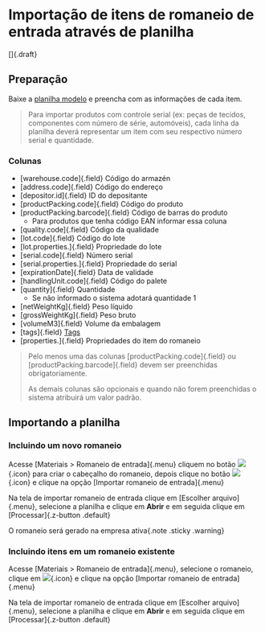 # Importação de itens de romaneio de entrada através de planilha

[]{.draft}

## Preparação 

Baixe a [planilha modelo](incomingListOpImport.xlsx) e preencha com as informações de cada item.

>Para importar produtos com controle serial (ex: peças de tecidos, componentes com número de série, automóveis), cada linha da planilha deverá representar um item com seu respectivo número serial e quantidade.

### Colunas

* [warehouse.code]{.field} Código do armazén
* [address.code]{.field} Código do endereço
* [depositor.id]{.field} ID do depositante
* [productPacking.code]{.field} Código do produto
* [productPacking.barcode]{.field} Código de barras do produto
    * Para produtos que tenha código EAN informar essa coluna
* [quality.code]{.field} Código da qualidade
* [lot.code]{.field} Código do lote
* [lot.properties.<prop>]{.field} Propriedade do lote
* [serial.code]{.field} Número serial
* [serial.properties.<prop>]{.field} Propriedade do serial
* [expirationDate]{.field} Data de validade
* [handlingUnit.code]{.field} Código do palete
* [quantity]{.field} Quantidade
    * Se não informado o sistema adotará quantidade 1
* [netWeightKg]{.field} Peso líquido
* [grossWeightKg]{.field} Peso bruto
* [volumeM3]{.field} Volume da embalagem
* [tags]{.field} [Tags](/tags.md)
* [properties.<prop>]{.field} Propriedades do item do romaneio

>Pelo menos uma das colunas [productPacking.code]{.field} ou [productPacking.barcode]{.field} devem ser preenchidas obrigatoriamente. 
>
>As demais colunas são opcionais e quando não forem preenchidas o sistema atribuirá um valor padrão.

## Importando a planilha

### Incluindo um novo romaneio

Acesse [Materiais > Romaneio de entrada]{.menu} cliquem no botão ![](https://static.zenerp.app.br/icons/action-create.svg){.icon} para criar o cabeçalho do romaneio, depois clique no botão ![](https://static.zenerp.app.br/icons/action-more-toolbar.svg){.icon} e clique na opção [Importar romaneio de entrada]{.menu}

Na tela de importar romaneio de entrada clique em [Escolher arquivo]{.menu}, selecione a planilha e clique em **Abrir** e em seguida clique em [Processar]{.z-button .default}

O romaneio será gerado na empresa ativa{.note .sticky .warning}

### Incluindo itens em um romaneio existente

Acesse [Materiais > Romaneio de entrada]{.menu}, selecione o romaneio, clique em ![](https://static.zenerp.app.br/icons/action-next.svg){.icon} e clique na opção [Importar romaneio de entrada]{.menu}

Na tela de importar romaneio de entrada clique em [Escolher arquivo]{.menu}, selecione a planilha e clique em **Abrir** e em seguida clique em [Processar]{.z-button .default}